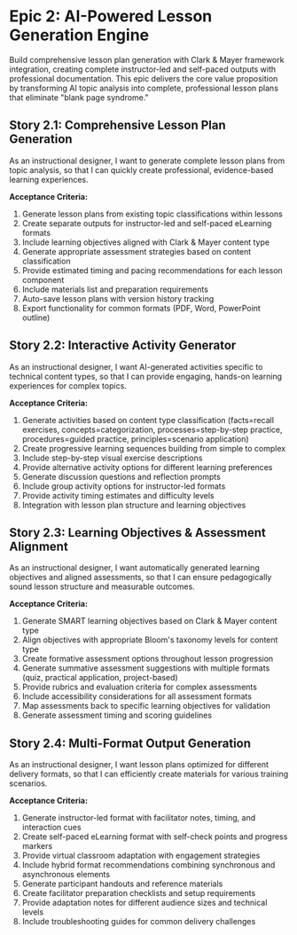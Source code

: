 # Epic 2: AI-Powered Lesson Generation Engine

Build comprehensive lesson plan generation with Clark & Mayer framework integration, creating complete instructor-led and self-paced outputs with professional documentation. This epic delivers the core value proposition by transforming AI topic analysis into complete, professional lesson plans that eliminate "blank page syndrome."

## Story 2.1: Comprehensive Lesson Plan Generation

As an instructional designer,
I want to generate complete lesson plans from topic analysis,
so that I can quickly create professional, evidence-based learning experiences.

**Acceptance Criteria:**
1. Generate lesson plans from existing topic classifications within lessons
2. Create separate outputs for instructor-led and self-paced eLearning formats
3. Include learning objectives aligned with Clark & Mayer content type
4. Generate appropriate assessment strategies based on content classification
5. Provide estimated timing and pacing recommendations for each lesson component
6. Include materials list and preparation requirements
7. Auto-save lesson plans with version history tracking
8. Export functionality for common formats (PDF, Word, PowerPoint outline)

## Story 2.2: Interactive Activity Generator

As an instructional designer,
I want AI-generated activities specific to technical content types,
so that I can provide engaging, hands-on learning experiences for complex topics.

**Acceptance Criteria:**
1. Generate activities based on content type classification (facts=recall exercises, concepts=categorization, processes=step-by-step practice, procedures=guided practice, principles=scenario application)
2. Create progressive learning sequences building from simple to complex
3. Include step-by-step visual exercise descriptions
4. Provide alternative activity options for different learning preferences
5. Generate discussion questions and reflection prompts
6. Include group activity options for instructor-led formats
7. Provide activity timing estimates and difficulty levels
8. Integration with lesson plan structure and learning objectives

## Story 2.3: Learning Objectives & Assessment Alignment

As an instructional designer,
I want automatically generated learning objectives and aligned assessments,
so that I can ensure pedagogically sound lesson structure and measurable outcomes.

**Acceptance Criteria:**
1. Generate SMART learning objectives based on Clark & Mayer content type
2. Align objectives with appropriate Bloom's taxonomy levels for content type
3. Create formative assessment options throughout lesson progression
4. Generate summative assessment suggestions with multiple formats (quiz, practical application, project-based)
5. Provide rubrics and evaluation criteria for complex assessments
6. Include accessibility considerations for all assessment formats
7. Map assessments back to specific learning objectives for validation
8. Generate assessment timing and scoring guidelines

## Story 2.4: Multi-Format Output Generation

As an instructional designer,
I want lesson plans optimized for different delivery formats,
so that I can efficiently create materials for various training scenarios.

**Acceptance Criteria:**
1. Generate instructor-led format with facilitator notes, timing, and interaction cues
2. Create self-paced eLearning format with self-check points and progress markers
3. Provide virtual classroom adaptation with engagement strategies
4. Include hybrid format recommendations combining synchronous and asynchronous elements
5. Generate participant handouts and reference materials
6. Create facilitator preparation checklists and setup requirements
7. Provide adaptation notes for different audience sizes and technical levels
8. Include troubleshooting guides for common delivery challenges
